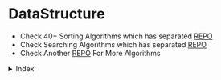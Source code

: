 # DataStructure

* Check 40+ Sorting Algorithms which has separated [REPO](https://github.com/HarshPanchal18/Sorting-Methods)
* Check Searching Algorithms which has separated [REPO](https://github.com/HarshPanchal18/Searching-Techniques)
* Check Another [REPO](https://github.com/HarshPanchal18/This-is-for-Fun) For More Algorithms

<details>
<summary>Index</summary>

<details>
<summary>Algorithms</summary>

[AddandSearchWord.cpp](/./Algorithms/AddandSearchWord.cpp)

[AddingArrayElements.cpp](/./Algorithms/AddingArrayElements.cpp)

[AlphabetSeq.cpp](/./Algorithms/AlphabetSeq.cpp)

[ArithmeticProgression.cpp](/./Algorithms/ArithmeticProgression.cpp)

[ArithmeticSlices.cpp](/./Algorithms/ArithmeticSlices.cpp)

[BallColoring.cpp](/./Algorithms/BallColoring.cpp)

[BitStuffing.c](/./Algorithms/BitStuffing.c)

[BitwiseAND-OfRange.cpp](/./Algorithms/BitwiseAND-OfRange.cpp)

[BombDefuse.cpp](/./Algorithms/BombDefuse.cpp)

[BotSavesPrincess.c](/./Algorithms/BotSavesPrincess.c)

[BulbSwitcher.kt](/./Algorithms/BulbSwitcher.kt)

[BusyMan.cpp](/./Algorithms/BusyMan.cpp)

[CalculateMoney.kt](/./Algorithms/CalculateMoney.kt)

[ChefAndString.cpp](/./Algorithms/ChefAndString.cpp)

[ClimbStairs.cpp](/./Algorithms/ClimbStairs.cpp)

[CoinChange2.kt](/./Algorithms/CoinChange2.kt)

[CombinedNumOfSum.c](/./Algorithms/CombinedNumOfSum.c)

[CompositeAndPrime.cpp](/./Algorithms/CompositeAndPrime.cpp)

[ConcatenatedConsecutiveBinaryNums.c](/./Algorithms/ConcatenatedConsecutiveBinaryNums.c)

[ConcatenatedConsecutiveBinaryNums.cpp](/./Algorithms/ConcatenatedConsecutiveBinaryNums.cpp)

[ContainsDuplicate.cpp](/./Algorithms/ContainsDuplicate.cpp)

[ContainsDuplicate2.cpp](/./Algorithms/ContainsDuplicate2.cpp)

[DatabaseFitting.java](/./Algorithms/DatabaseFitting.java)

[DiamondPattern.cpp](/./Algorithms/DiamondPattern.cpp)

[DoubleModularExponentiation.kt](/./Algorithms/DoubleModularExponentation.kt)

[EgyptianFractionGreedyAlgo.c](/./Algorithms/EgyptianFractionGreedyAlgo.c)

[EndOfFile.class](/./Algorithms/EndOfFile.class)

[EndOfFile.java](/./Algorithms/EndOfFile.java)

[EuclideanAlgorithm.c](/./Algorithms/EuclideanAlgorithm.c)

[ExceptionallyOdd.cpp](/./Algorithms/ExceptionallyOdd.cpp)

[ExponentSeries.class](/./Algorithms/ExponentSeries.class)

[ExponentSeries.java](/./Algorithms/ExponentSeries.java)

[FilterIntegers.kt](/./Algorithms/FilterIntegers.kt)

[FindKthSmallestBiggest.C](/./Algorithms/FindKthSmallestBiggest.C)

[FindMissing.C](/./Algorithms/FindMissing.C)

[FindThePivotInteger.kt](/./Algorithms/FindThePivotInteger.kt)

[FirstAndLastPos.c](/./Algorithms/FirstAndLastPos.c)

[FirstAndLastPos.cpp](/./Algorithms/FirstAndLastPos.cpp)

[FlatternNestedList.kt](/./Algorithms/FlatternNestedList.kt)

[GetKGrammar.c](/./Algorithms/GetKGrammar.c)

[HouseRobber.cpp](/./Algorithms/HouseRobber.cpp)

[HouseRobber2.cpp](/./Algorithms/HouseRobber2.cpp)

[IntegerBreak.cpp](/./Algorithms/IntegerBreak.cpp)

[JosephusProblem.c](/./Algorithms/JosephusProblem.c)

[JosephusProblem.cpp](/./Algorithms/JosephusProblem.cpp)

[JumpGame.cpp](/./Algorithms/JumpGame.cpp)

[JumpGame2.cpp](/./Algorithms/JumpGame2.cpp)

[JumpGame3.cpp](/./Algorithms/JumpGame3.cpp)

[KthLargestElement.kt](/./Algorithms/KthLargestElement.kt)

[LargestPerimeter.cpp](/./Algorithms/LargestPerimeter.cpp)

[LargestRectangleUnderHistogram.cpp](/./Algorithms/LargestRectangleUnderHistogram.cpp)

[MaximumWaterContainer.c](/./Algorithms/MaximumWaterContainer.c)

[MinimizeTheMaxDifference.kt](/./Algorithms/MinimizeTheMaxDifference.kt)

[MinimumInRotatedSortedArr.cpp](/./Algorithms/MinimumInRotatedSortedArr.cpp)

[MinimumOperationsToMakeTheIntegerZero.kt](/./Algorithms/MinimumOperationsToMakeTheIntegerZero.kt)

[MinimumOperationsToReduceXToZero.kt](/./Algorithms/MinimumOperationsToReduceXToZero.kt)

[MinSumOfAbsoluteDifferenceOfPairs.cpp](/./Algorithms/MinSumOfAbsoluteDifferenceOfPairs.cpp)

[MultiplyLargeNumbers.c](/./Algorithms/MultiplyLargeNumbers.c)

[NextGreaterElement.cpp](/./Algorithms/NextGreaterElement.cpp)

[NoOfPositiveSum.cpp](/./Algorithms/NoOfPositiveSum.cpp)

[NthTribonacciNumber.kt](/./Algorithms/NthTribonacciNumber.kt)

[NumberOfBits1.cpp](/./Algorithms/NumberOfBits1.cpp)

[NumberOfDiceRollWithTargetSum.kt](/./Algorithms/NumberOfDiceRollWithTargetSum.kt)

[NumberOfWays.cpp](/./Algorithms/NumberOfWays.cpp)

[Palindrome-Number.kt](/./Algorithms/Palindrome-Number.kt)

[PartitionList.kt](/./Algorithms/PartitionList.kt)

[Pascals-Triangle.kt](/./Algorithms/Pascals-Triangle.kt)

[PerfectSquares.kt](/./Algorithms/PerfectSquares.kt)

[PowerOf4.kt](/./Algorithms/PowerOf4.kt)

[ProducerConsumer.java](/./Algorithms/ProducerConsumer.java)

[PushDomioes.cpp](/./Algorithms/PushDomioes.cpp)

[RangeBitwiseAnd.kt](/./Algorithms/RangeBitwiseAnd.kt)

[ReachingHeights.cpp](/./Algorithms/ReachingHeights.cpp)

[ReverseBits.cpp](/./Algorithms/ReverseBits.cpp)

[RichestWealth.cpp](/./Algorithms/RichestWealth.cpp)

[RomanToInt.kt](/./Algorithms/RomanToInt.kt)

[ScaleProblemOnePlate.c](/./Algorithms/ScaleProblemOnePlate.c)

[SearchInRotatedSortedArr.cpp](/./Algorithms/SearchInRotatedSortedArr.cpp)

[SearchInRotatedSortedArr.kt](/./Algorithms/SearchInRotatedSortedArr.kt)

[SearchNthItemSum.cpp](/./Algorithms/SearchNthItemSum.cpp)

[SequentialDigits.kt](/./Algorithms/SequentialDigits.kt)

[SingleNumber.cpp](/./Algorithms/SingleNumber.cpp)

[SortIntsByTheNumberOf1Bits.cpp](/./Algorithms/SortIntsByTheNumberOf1Bits.cpp)

[StackTheTallestTower.c](/./Algorithms/StackTheTallestTower.c)

[StrassenAlgorithm.cpp](/./Algorithms/StrassenAlgorithm.cpp)

[StuxkKeyboard.py](/./Algorithms/StuxkKeyboard.py)

[Subsets.cpp](/./Algorithms/Subsets.cpp)

[SubsetsWithDup.cpp](/./Algorithms/SubsetsWithDup.cpp)

[SumZero.kt](/./Algorithms/SumZero.kt)

[SumZero.py](/./Algorithms/SumZero.py)

[TheBestTimeToParty.cpp](/./Algorithms/TheBestTimeToParty.cpp)

[TowerBreakers.kt](/./Algorithms/TowerBreakers.kt)

[ValidBrackets.cpp](/./Algorithms/ValidBrackets.cpp)

[ValidBrackets.kt](/./Algorithms/ValidBrackets.kt)

[ValidBrackets2.cpp](/./Algorithms/ValidBrackets2.cpp)

[ValidParanthesis.py](/./Algorithms/ValidParanthesis.py)

[ValidPerfectSquare.kt](/./Algorithms/ValidPerfectSquare.kt)

[WeakNumberInTheGame.cpp](/./Algorithms/WeakNumberInTheGame.cpp)

[YouWillAllConform.py](/./Algorithms/YouWillAllConform.py)

</details>

<details>
<summary>Array Operations</summary>
<details>

<summary>C</summary>

[2ndSmallestNo.c](/./Array%20Operations/C/2ndSmallestNo.c)

[ArrayRotation.c](/./Array%20Operations/C/ArrayRotation.c)

[BSTree.C](/./Array%20Operations/C/BSTree.C)

[ClosestNumber.c](/./Array%20Operations/C/ClosestNumber.c)

[GenerateAllPossibleComb.c](/./Array%20Operations/C/GenerateAllPossibleComb.c)

[ImmediateSmallerElement.c](/./Array%20Operations/C/ImmediateSmallerElement.c)

[IndexOfMaxElemInArr.c](/./Array%20Operations/C/IndexOfMaxElemInArr.c)

[Move0toTTheEnd.C](/./Array%20Operations/C/Move0toTTheEnd.C)

[NearestSmallestNumber.c](/./Array%20Operations/C/NearestSmallestNumber.c)

[PainterPartition.c](/./Array%20Operations/C/PainterPartition.c)

[RemoveDuplicateFromSortdeArr.c](/./Array%20Operations/C/RemoveDuplicateFromSortdeArr.c)

[ReplaceWithSumAtRight.c](/./Array%20Operations/C/ReplaceWithSumAtRight.c)

[SortedArrayToBST.c](/./Array%20Operations/C/SortedArrayToBST.c)

[StockSpan.c](/./Array%20Operations/C/StockSpan.c)

[VariadicFunction.c](/./Array%20Operations/C/VariadicFunction.c)

</details>

<details>
<summary>C++</summary>

[CheckIfArrayIsSortedAndRotated.cpp](/./Array%20Operations/C++/CheckIfArrayIsSortedAndRotated.cpp)

[EquivalentSubArray.cpp](/./Array%20Operations/C++/EquivalentSubArray.cpp)

[ExistOrNotInArray.cpp](/./Array%20Operations/C++/ExistOrNotInArray.cpp)

[HighestFrequency.cpp](/./Array%20Operations/C++/HighestFrequency.cpp)

[ImmediateSmallerElement.cpp](/./Array%20Operations/C++/ImmediateSmallerElement.cpp)

[IshanLovesChoco.cpp](/./Array%20Operations/C++/IshanLovesChoco.cpp)

[LeftRotationBruteForce.cpp](/./Array%20Operations/C++/LeftRotationBruteForce.cpp)

[MinimizeArray.cpp](/./Array%20Operations/C++/MinimizeArray.cpp)

[MinimumSwaps.cpp](/./Array%20Operations/C++/MinimumSwaps.cpp)

[MultiplyElementsByEach.cpp](/./Array%20Operations/C++/MultiplyElementsByEach.cpp)

[PartitionArrToKsubArr.cpp](/./Array%20Operations/C++/PartitionArrToKsubArr.cpp)

[ReplaceEven-Odd.cpp](/./Array%20Operations/C++/ReplaceEven-Odd.cpp)

[RotateArr.cpp](/./Array%20Operations/C++/RotateArr.cpp)

[SearchPosOfKInStr.cpp](/./Array%20Operations/C++/SearchPosOfKInStr.cpp)

[ShuffleArray.cpp](/./Array%20Operations/C++/ShuffleArray.cpp)

[ShuffleArray2.cpp](/./Array%20Operations/C++/ShuffleArray2.cpp)

[ShuffleNegativeNumber.cpp](/./Array%20Operations/C++/ShuffleNegativeNumber.cpp)

[SignOfProdSign.cpp](/./Array%20Operations/C++/SignOfProdSign.cpp)

[SubArrDistinctElement.cpp](/./Array%20Operations/C++/SubArrDistinctElement.cpp)

[SumOfOddLengthSubArray.cpp](/./Array%20Operations/C++/SumOfOddLengthSubArray.cpp)

</details>

<details>
<summary>Kotlin</summary>

[aVeryBigSum.kt](/./Array%20Operations/Kotlin/aVeryBigSum.kt)

[CombinationSum4.kt](/./Array%20Operations/Kotlin/CombinationSum4.kt)

[CompareTheTriplets.kt](/./Array%20Operations/Kotlin/CompareTheTriplets.kt)

[ContiguousArray.kt](/./Array%20Operations/Kotlin/ContiguousArray.kt)

[ConvertAnArrayInto2D.kt](/./Array%20Operations/Kotlin/ConvertAnArrayInto2D.kt)

[CountingBits.kt](/./Array%20Operations/Kotlin/CountingBits.kt)

[CountingSort1.kt](/./Array%20Operations/Kotlin/CountingSort1.kt)

[CountSubArrayWhereMaxAppearsAtleastKtimes.kt](/./Array%20Operations/Kotlin/CountSubArrayWhereMaxAppearsAtleastKtimes.kt)

[CountSubArrayWitkFixedBounds.kt](/./Array%20Operations/Kotlin/CountSubArrayWitkFixedBounds.kt)

[CountTheNoOfIncremovableSubarrays1.kt](/./Array%20Operations/Kotlin/CountTheNoOfIncremovableSubarrays1.kt)

[CreateArrayInGivenOrder.kt](/./Array%20Operations/Kotlin/CreateArrayInGivenOrder.kt)

[DivideArrayIntoEqualPairs.kt](/./Array%20Operations/Kotlin/DivideArrayIntoEqualPairs.kt)

[Equal.java](/./Array%20Operations/Kotlin/Equal.java)

[FindDuplicateInArray.kt](/./Array%20Operations/Kotlin/FindDuplicateInArray.kt)

[FindDuplicateNumber.kt](/./Array%20Operations/Kotlin/FindDuplicateNumber.kt)

[FindTheTownJudge.kt](/./Array%20Operations/Kotlin/FindTheTownJudge.kt)

[FindWordsThatCanBeFormedByString.kt](/./Array%20Operations/Kotlin/FindWordsThatCanBeFormedByString.kt)

[HouseRobber.kt](/./Array%20Operations/Kotlin/HouseRobber.kt)

[InsertInterval.kt](/./Array%20Operations/Kotlin/InsertInterval.kt)

[LargestPositiveIntThatExistsWithItsNegative.kt](/./Array%20Operations/Kotlin/LargestPositiveIntThatExistsWithItsNegative.kt)

[LengthOfLongestSubArrayWithAtmostKFreq.kt](/./Array%20Operations/Kotlin/LengthOfLongestSubArrayWithAtmostKFreq.kt)

[LonelyInteger.kt](/./Array%20Operations/Kotlin/LonelyInteger.kt)

[MajorityElement.kt](/./Array%20Operations/Kotlin/MajorityElement.kt)

[MaxMin.class](/./Array%20Operations/Kotlin/MaxMin.class)

[MaxMin.java](/./Array%20Operations/Kotlin/MaxMin.java)

[MaxProductOfTwoElements.kt](/./Array%20Operations/Kotlin/MaxProductOfTwoElements.kt)

[MiniMaxSum.kt](/./Array%20Operations/Kotlin/MiniMaxSum.kt)

[MinimumCommonValue.kt](/./Array%20Operations/Kotlin/MinimumCommonValue.kt)

[MinimumCost.kt](/./Array%20Operations/Kotlin/MinimumCost.kt)

[MinimumTimeToMakeBalloonColorful.kt](/./Array%20Operations/Kotlin/MinimumTimeToMakeBalloonColorful.kt)

[MinMaxPairSumInArray.kt](/./Array%20Operations/Kotlin/MinMaxPairSumInArray.kt)

[MinOperationsToMakeArrayXorEqualTok.kt](/./Array%20Operations/Kotlin/MinOperationsToMakeArrayXorEqualTok.kt)

[MissingNumber.kt](/./Array%20Operations/Kotlin/MissingNumber.kt)

[NextGreater.kt](/./Array%20Operations/Kotlin/NextGreater.kt)

[NumberOfLaserbeamInBank.kt](/./Array%20Operations/Kotlin/NumberOfLaserbeamInBank.kt)

[NumberOfStudentsUnableToEatLunch.kt](/./Array%20Operations/Kotlin/NumberOfStudentsUnableToEatLunch.kt)

[PlusMinus.kt](/./Array%20Operations/Kotlin/PlusMinus.kt)

[RearrangeElement.kt](/./Array%20Operations/Kotlin/RearrangeElement.kt)

[RedistributeCharsToMakeAllStringEqual.kt](/./Array%20Operations/Kotlin/RedistributeCharsToMakeAllStringEqual.kt)

[RemoveDuplicateFromSortedArray.kt](/./Array%20Operations/Kotlin/RemoveDuplicateFromSortedArray.kt)

[RevealsCardInIncreasingOrder.kt](/./Array%20Operations/Kotlin/RevealsCardInIncreasingOrder.kt)

[Search2dMatrix.kt](/./Array%20Operations/Kotlin/Search2dMatrix.kt)

[SeparateTheDigitsInArray.kt](/./Array%20Operations/Kotlin/SeparateTheDigitsInArray.kt)

[SetMismatch.kt](/./Array%20Operations/Kotlin/SetMismatch.kt)

[ShuffleTheArray.kt](/./Array%20Operations/Kotlin/ShuffleTheArray.kt)

[Staircase.kt](/./Array%20Operations/Kotlin/Staircase.kt)

[SubArrayProductLessThanK.kt](/./Array%20Operations/Kotlin/SubArrayProductLessThanK.kt)

[SubArrayWithKdiffIntegers.kt](/./Array%20Operations/Kotlin/SubArrayWithKdiffIntegers.kt)

[SumOnArray.kt](/./Array%20Operations/Kotlin/SumOnArray.kt)

[SuperDigit.kt](/./Array%20Operations/Kotlin/SuperDigit.kt)

[TimeNeededToBuyTickets.kt](/./Array%20Operations/Kotlin/TimeNeededToBuyTickets.kt)

[TrappingRainWater.kt](/./Array%20Operations/Kotlin/TrappingRainWater.kt)

[TwoSum.kt](/./Array%20Operations/Kotlin/TwoSum.kt)

[UniquePaths2.kt](/./Array%20Operations/Kotlin/UniquePaths2.kt)

[ValidPartition.kt](/./Array%20Operations/Kotlin/ValidPartition.kt)

[WaveArray.java](/./Array%20Operations/Kotlin/WaveArray.java)

</details>

<details>
<summary>Python</summary>

[MajorityElement.py](/./Array%20Operations/Python/MajorityElement.py)

</details>

</details>

<details>
<summary>Graph</summary>

[CoinChange.cpp](/./Graph/CoinChange.cpp)

[CompanyInvestment.c](/./Graph/CompanyInvestment.c)

[DFS_Triangle.cpp](/./Graph/DFS_Triangle.cpp)

[FindIfPathExistsInGraph.kt](/./Graph/FindIfPathExistsInGraph.kt)

[FloodFill.cpp](/./Graph/FloodFill.cpp)

[HamiltonionCycle.c](/./Graph/HamiltonionCycle.c)

[IslandPerimeter.kt](/./Graph/IslandPerimeter.kt)

[MaxAreaOfIsland.cpp](/./Graph/MaxAreaOfIsland.cpp)

[MinimumHeightTree.kt](/./Graph/MinimumHeightTree.kt)

[NumberOfIslands.cpp](/./Graph/NumberOfIslands.cpp)

[NumberOfIslands.kt](/./Graph/NumberOfIslands.kt)

[OpenTheLock.kt](/./Graph/OpenTheLock.kt)

[ShortestPath.c](/./Graph/ShortestPath.c)

[SumOfDistancesInTree.kt](/./Graph/SumOfDistancesInTree.kt)

[SurroundedRegions.cpp](/./Graph/SurroundedRegions.cpp)

[WordSearch.cpp](/./Graph/WordSearch.cpp)

[WordSearch.kt](/./Graph/WordSearch.kt)

</details>

<details>
<summary>HashMap</summary>

[CheckIfNoHasEqualDigitCountAndDigitValue.kt](/./HashMap/CheckIfNoHasEqualDigitCountAndDigitValue.kt)

[CountElementsWithMaxFreq.kt](/./HashMap/CountElementsWithMaxFreq.kt)

[DesignAuthenticationManager.kt](/./HashMap/DesignAuthenticationManager.kt)

[DesignHashMap.kt](/./HashMap/DesignHashMap.kt)

[FindPlayersWithZeroOrOneLosses.kt](/./HashMap/FindPlayersWithZeroOrOneLosses.kt)

[FirstMissingPositive.kt](/./HashMap/FirstMissingPositive.kt)

[IntegerToRoman.kt](/./HashMap/IntegerToRoman.kt)

</details>

<details>
<summary>Linked List</summary>

<details>
<summary>C-C++</summary>

[CircularLinkedList.c](/./Linked%20List/C-C++/CircularLinkedList.c)

[ConvertBinaryInListToInt.cpp](/./Linked%20List/C-C++/ConvertBinaryInListToInt.cpp)

[DeleteMiddleFromTheList.cpp](/./Linked%20List/C-C++/DeleteMiddleFromTheList.cpp)

[DoublyLinkedList.c](/./Linked%20List/C-C++/DoublyLinkedList.c)

[LinkedListCycle.cpp](/./Linked%20List/C-C++/LinkedListCycle.cpp)

[MErgeSortLinkedList.cpp](/./Linked%20List/C-C++/MErgeSortLinkedList.cpp)

[MergeSortLinkedList2.cpp](/./Linked%20List/C-C++/MergeSortLinkedList2.cpp)

[MiddleOfTheLinkedList.cpp](/./Linked%20List/C-C++/MiddleOfTheLinkedList.cpp)

[RemoveDuplicateFromSortedList.cpp](/./Linked%20List/C-C++/RemoveDuplicateFromSortedList.cpp)

[RemoveNthFromRight.cpp](/./Linked%20List/C-C++/RemoveNthFromRight.cpp)

[ReverseList.cpp](/./Linked%20List/C-C++/ReverseList.cpp)

[SinglyLinkedList.c](/./Linked%20List/C-C++/SinglyLinkedList.c)

[StackUsingLinkedList.c](/./Linked%20List/C-C++/StackUsingLinkedList.c)
</details>

<details>
<summary>Kotlin-Java</summary>

[LinkedList.java](/./Linked%20List/LinkedList.java)

[LinkedList2.java](/./Linked%20List/LinkedList2.java)

[MergeTwoSortedList.kt](/./Linked%20List/MergeTwoSortedList.kt)

[PalindromeLinkedList.kt](/./Linked%20List/PalindromeLinkedList.kt)

[ReorderList.kt](/./Linked%20List/Kotlin-Java/ReorderList.kt)

</details>
</details>

<details>
<summary>Matrix</summary>

[ClockwiseSpiral.C](/./Matrix/ClockwiseSpiral.C)

[DiagonalDifference.c](/./Matrix/DiagonalDifference.c)

[DiagonalSum.kt](/./Matrix/DiagonalSum.kt)

[FindAllGroupsOfFarmland.kt](/./Matrix/FindAllGroupsOfFarmland.kt)

[FindRectInMatrix.CPP](/./Matrix/FindRectInMatrix.CPP)

[FindStringInMatrix.c](/./Matrix/FindStringInMatrix.c)

[ImageSmoother.kt](/./Matrix/ImageSmoother.kt)

[MagicSquare.c](/./Matrix/MagicSquare.c)

[MatrixRotation.cpp](/./Matrix/MatrixRotation.cpp)

[MatrixSum.C](/./Matrix/MatrixSum.C)

[MaximalRectangle.kt](/./Matrix/MaximalRectangle.kt)

[MinimumFallingPAthSum2.kt](/./Matrix/MinimumFallingPathSum2.kt)

[MultiplyMatrix.class](/./Matrix/MultiplyMatrix.class)

[MultiplyMatrix.java](/./Matrix/MultiplyMatrix.java)

[NulifyMatrix.cpp](/./Matrix/NulifyMatrix.cpp)

[OnesMinusZeros.kt](/./Matrix/OnesMinusZeros.kt)

[OutOfBoundryPaths.kt](/./Matrix/OutOfBoundryPaths.kt)

[RectangleArea2.kt](/./Matrix/RectangleArea2.kt)

[SameMatrix.c](/./Matrix/SameMatrix.c)

[Search2DMatrix.cpp](/./Matrix/Search2DMatrix.cpp)

[ShortestPathInBinaryMatrix.cpp](/./Matrix/ShortestPathInBinaryMatrix.cpp)

[SumOfAllMatrices.cpp](/./Matrix/SumOfAllMatrices.cpp)

[SumOfSubMatrices.cpp](/./Matrix/SumOfSubMatrices.cpp)

[TransposeMatrix.kt](/./Matrix/TransposeMatrix.kt)

</details>

<details>
<summary>Memory Management And Pointers</summary>

[ArithmaticPointer.CPP](/./Memory%20Management%20And%20Pointers/ArithmaticPointer.CPP)

[MemSetFunc.c](/./Memory%20Management%20And%20Pointers/MemSetFunc.c)

[MemSetFunc2.c](/./Memory%20Management%20And%20Pointers/MemSetFunc2.c)

[PtrManipulation.CPP](/./Memory%20Management%20And%20Pointers/PtrManipulation.CPP)

[ReAlloc() Function.C](/./Memory%20Management%20And%20Pointers/ReAlloc()%20Function.C)

[StringToPointer.CPP](/./Memory%20Management%20And%20Pointers/StringToPointer.CPP)

</details>

<details>
<summary>OneLine</summary>

[OneLineAnagram.cpp](/./OneLine/OneLineAnagram.cpp)

[OneLineCeaser.c](/./OneLine/OneLineCeaser.c)

[OneLineLongest.sh](/./OneLine/OneLineLongest.sh)

[OneLineRemoveDuplicates.c](/./OneLine/OneLineRemoveDuplicates.c)

[OneLineRemoveDuplicates.cpp](/./OneLine/OneLineRemoveDuplicates.cpp)

[OneLineRemoveDuplicates2.cpp](/./OneLine/OneLineRemoveDuplicates2.cpp)

[oneLineRemoveDuplicates3.cpp](/./OneLine/oneLineRemoveDuplicates3.cpp)

[OneLineSelectionSort.cpp](/./OneLine/OneLineSelectionSort.cpp)

[OneLineSwap.c](/./OneLine/OneLineSwap.c)

[OneLineSwap2.c](/./OneLine/OneLineSwap2.c)

</details>

<details>
<summary>OOPs</summary>

[AbstractClass.java](/./OOPs/AbstractClass.java)

[Inheritance.cpp](/./OOPs/Inheritance.cpp)

[InnerClass.java](/./OOPs/InnerClass.java)

[SuperMethod.java](/./OOPs/SuperMethod.java)

</details>

<details>
<summary>OS</summary>

[Bankers.c](/./OS/Bankers.c)

[FileOperation.c](/./OS/FileOperation.c)

[FilePermissons.c](/./OS/FilePermissons.c)

[First-Come-First-Serve.c](/./OS/First-Come-First-Serve.c)

[OneLevelDir.c](/./OS/OneLevelDir.c)

[Paging.c](/./OS/Paging.c)

[PremptivePriorityScheduling.c](/./OS/PremptivePriorityScheduling.c)

[PriorityScheduling.c](/./OS/PriorityScheduling.c)

[ProducerConsumerProblem.c](/./OS/ProducerConsumerProblem.c)

[RoundRobin.c](/./OS/RoundRobin.c)

[Segmentation.c](/./OS/Segmentation.c)

[Shortest-Job-First.c](/./OS/Shortest-Job-First.c)

[ShortestJobFirst.c](/./OS/ShortestJobFirst.c)

[TwoLevelDir.c](/./OS/TwoLevelDir.c)

</details>

<details>
<summary>Queue</summary>

[CircularQueue.c](/./Queue/CircularQueue.c)

[DesignCircularQueue.cpp](/./Queue/DesignCircularQueue.cpp)

[DynamicQueue.cpp](/./Queue/DynamicQueue.cpp)

[QueueUsingStack.cpp](/./Queue/QueueUsingStack.cpp)

[QueueUsingStack.kt](/./Queue/QueueUsingStack.kt)

</details>

<details>
<summary>Recursion-and-BackTracking</summary>

[README.md](/./Recursion-and-BackTracking/README.md)

</details>

<details>
<summary>Searching</summary>

[README.md](/./Searching/README.md)

</details>

<details>
<summary>InterviewQuestions</summary>

[Android.md](/./ShortNotes/InterviewQuestions/Android.md)

[Communication.md](/./ShortNotes/InterviewQuestions/Communication.md)

[RoomDatabase.md](/./ShortNotes/InterviewQuestions/RoomDatabase.md)

</details>

<details>
<summary>Snippets</summary>

[KotlinSnips.ipynb](/./ShortNotes/Snippets/KotlinSnips.ipynb)

</details>

<details>
<summary>Theories</summary>

[JetpackCompose.md](/./ShortNotes/Theories/JetpackCompose.md)

</details>

<details>
<summary>Sorting</summary>

[README.md](/./Sorting/README.md)

</details>

<details>
<summary>SQL</summary>

[ActorsAndDirsWhoCooperatedAtLeastThreeTimes.md](/./SQL/ActorsAndDirsWhoCooperatedAtLeastThreeTimes.md)

[ArticleViews.md](/./SQL/ArticleViews.md)

[BankAccountSummary2.md](/./SQL/BankAccountSummary2.md)

[BigCountries.md](/./SQL/BigCountries.md)

[CalculateSpecialBonus.md](/./SQL/CalculateSpecialBonus.md)

[CapitalGainLoss.md](/./SQL/CapitalGainLoss.md)

[CombineTwoTables.md](/./SQL/CombineTwoTables.md)

[CustomerPlacingTheLargestNoOfOrders.md](/./SQL/CustomerPlacingTheLargestNoOfOrders.md)

[CustomersWhoNeverOrder.md](/./SQL/CustomersWhoNeverOrder.md)

[CustomerWhoDidNotMakeTzxn.md](/./SQL/CustomerWhoDidNotMakeTzxn.md)

[DailyLeadsAndPartners.md](/./SQL/DailyLeadsAndPartners.md)

[DeleteDuplicateEmails.md](/./SQL/DeleteDuplicateEmails.md)

[DuplicateEmails.md](/./SQL/DuplicateEmails.md)

[EmpsWithMissingInformation.md](/./SQL/EmpsWithMissingInformation.md)

[FindCustomerRefree.md](/./SQL/FindCustomerRefree.md)

[FindFollowersCount.md](/./SQL/FindFollowersCount.md)

[FindTotalTimeSpentByEachEmp.md](/./SQL/FindTotalTimeSpentByEachEmp.md)

[FixNamesInTable.md](/./SQL/FixNamesInTable.md)

[GamePlayAnalysis1.md](/./SQL/GamePlayAnalysis1.md)

[GroupSoldTheProductByTheDate.md](/./SQL/GroupSoldTheProductByTheDate.md)

[MarketAnalysis1.md](/./SQL/MarketAnalysis1.md)

[PatientsWithCondition.md](/./SQL/PatientsWithCondition.md)

[RearrangeProductTable.md](/./SQL/RearrangeProductTable.md)

[RecycleableAndLowFatProducts.md](/./SQL/RecycleableAndLowFatProducts.md)

[RisingTemperature.md](/./SQL/RisingTemperature.md)

[SalesAnalysis3.md](/./SQL/SalesAnalysis3.md)

[SalesPerson.md](/./SQL/SalesPerson.md)

[SecondHighestSalary.md](/./SQL/SecondHighestSalary.md)

[SwapSalary.md](/./SQL/SwapSalary.md)

[TheLatestLoginIn2020.md](/./SQL/TheLatestLoginIn2020.md)

[TopTravellers.md](/./SQL/TopTravellers.md)

[TreeNode.md](/./SQL/TreeNode.md)

[UserActivityForThePast30Days.md](/./SQL/UserActivityForThePast30Days.md)

</details>

<details>
<summary>Stack</summary>

[DailyTemperature.kt](/./Stack/DailyTemperature.kt)

[DeleteMiddleInStack.cpp](/./Stack/DeleteMiddleInStack.cpp)

[InfixToPostfix.java](/./Stack/InfixToPostfix.java)

[MaxNestingDepthOfParentheses.kt](/./Stack/MaxNestingDepthOfParentheses.kt)

[ReversePolishNotation.kt](/./Stack/ReversePolishNotation.kt)

[SortStack.cpp](/./Stack/SortStack.cpp)

[StackOperation.c](/./Stack/StackOperation.c)

[StackOperation1.c](/./Stack/StackOperation1.c)

[StackUsingQueue.kt](/./Stack/StackUsingQueue.kt)

[StockSpan2.c](/./Stack/StockSpan2.c)

</details>

<details>
<summary>String Operation</summary>

<details>
<summary>C</summary>

[AlternatingCharacters.c](/./String%20Operations/C/AlternatingCharacters.c)

[rawExtension.c](/./String%20Operations/C/rawExtension.c)

[rawName.c](/./String%20Operations/C/rawName.c)

[RemoveAdjacentStr.c](/./String%20Operations/C/RemoveAdjacentStr.c)

[repeatLine.c](/./String%20Operations/C/repeatLine.c)

[repeatNull.c](/./String%20Operations/C/repeatNull.c)

[repeatStr.c](/./String%20Operations/C/repeatStr.c)

[SizeOfArr.c](/./String%20Operations/C/SizeOfArr.c)

[StringCompression.C](/./String%20Operations/C/StringCompression.C)

[StringOperation.c](/./String%20Operations/C/StringOperation.c)

[Vaidate_IP.c](/./String%20Operations/C/Vaidate_IP.c)

</details>

<details>
<summary>C++</summary>

[AhoCorasickAlgo.cpp](/./String%20Operations/C++/AhoCorasickAlgo.cpp)

[CheckStringRotation.cpp](/./String%20Operations/C++/CheckStringRotation.cpp)

[DecryptStringToInteger.cpp](/./String%20Operations/C++/DecryptStringToInteger.cpp)

[GetSubStrIndex.cpp](/./String%20Operations/C++/GetSubStrIndex.cpp)

[IndiaMap.cpp](/./String%20Operations/C++/IndiaMap.cpp)

[LargestNumberWithSum.cpp](/./String%20Operations/C++/LargestNumberWithSum.cpp)

[LengthOfLastWord.cpp](/./String%20Operations/C++/LengthOfLastWord.cpp)

[LongestPalindromeSubstr.cpp](/./String%20Operations/C++/LongestPalindromeSubstr.cpp)

[LongestSubStr.cpp](/./String%20Operations/C++/LongestSubStr.cpp)

[MergeStringAlternately.cpp](/./String%20Operations/C++/MergeStringAlternately.cpp)

[Pangram.cpp](/./String%20Operations/C++/Pangram.cpp)

[PermutationWithCaseChanging.cpp](/./String%20Operations/C++/PermutationWithCaseChanging.cpp)

[PermutationWithSpace.cpp](/./String%20Operations/C++/PermutationWithSpace.cpp)

[RemoveAdjacent.cpp](/./String%20Operations/C++/RemoveAdjacent.cpp)

[RemoveDuplicate.cpp](/./String%20Operations/C++/RemoveDuplicate.cpp)

[ReverseWordOrders.cpp](/./String%20Operations/C++/ReverseWordOrders.cpp)

[SpecialKeyboard.cpp](/./String%20Operations/C++/SpecialKeyboard.cpp)

[StringAddition.cpp](/./String%20Operations/C++/StringAddition.cpp)

[StringCompression.cpp](/./String%20Operations/C++/StringCompression.cpp)

[StringFactorial.cpp](/./String%20Operations/C++/StringFactorial.cpp)

[StringLapindrome.CPP](/./String%20Operations/C++/StringLapindrome.CPP)

[StringPermutation.cpp](/./String%20Operations/C++/StringPermutation.cpp)

[StringPermutation2.cpp](/./String%20Operations/C++/StringPermutation2.cpp)

[StringReverse.cpp](/./String%20Operations/C++/StringReverse.cpp)

[StringShift.cpp](/./String%20Operations/C++/StringShift.cpp)

[StringSubstraction.cpp](/./String%20Operations/C++/StringSubstraction.cpp)

[StringWindow.cpp](/./String%20Operations/C++/StringWindow.cpp)

[StuckKeyboard.cpp](/./String%20Operations/C++/StuckKeyboard.cpp)

[TransformString.cpp](/./String%20Operations/C++/TransformString.cpp)

[TwoCharacters.cpp](/./String%20Operations/C++/TwoCharacters.cpp)

[URLify.cpp](/./String%20Operations/C++/URLify.cpp)

[Vaidate_IP.cpp](/./String%20Operations/C++/Vaidate_IP.cpp)

[WordBreak.cpp](/./String%20Operations/C++/WordBreak.cpp)

[WordBreak2.cpp](/./String%20Operations/C++/WordBreak2.cpp)

[Z_SearchAlgorithm.cpp](/./String%20Operations/C++/Z_SearchAlgorithm.cpp)

</details>

<details>
<summary>Kotlin</summary>

[CompareVersionNumber.java](/./String%20Operations/Kotlin/CompareVersionNumber.java)

[CompareVersionNumber.kt](/./String%20Operations/Kotlin/CompareVersionNumber.kt)

[CountTheVowelStringsInRange.kt](/./String%20Operations/Kotlin/CountTheVowelStringsInRange.kt)

[CustomSortString.kt](/./String%20Operations/Kotlin/CustomSortString.kt)

[DecodedAtIndex.kt](/./String%20Operations/Kotlin/DecodedAtIndex.kt)

[DecodeWays.kt](/./String%20Operations/Kotlin/DecodeWays.kt)

[DestinationCity.kt](/./String%20Operations/Kotlin/DestinationCity.kt)

[Disemvowel.kt](/./String%20Operations/Kotlin/Disemvowel.kt)

[FindTheDifference.kt](/./String%20Operations/Kotlin/FindTheDifference.kt)

[FirstOccurrenceIndex.kt](/./String%20Operations/Kotlin/FirstOccurrenceIndex.kt)

[GroupAnagrams.kt](/./String%20Operations/Kotlin/GroupAnagrams.kt)

[IsomorphicStrings.kt](/./String%20Operations/Kotlin/IsomorphicStrings.kt)

[IsSubSequence.kt](/./String%20Operations/Kotlin/IsSubSequence.kt)

[LatestTimeByHiddenDigits.kt](/./String%20Operations/Kotlin/LatestTimeByHiddenDigits.kt)

[LengthOfLastWord.kt](/./String%20Operations/Kotlin/LengthOfLastWord.kt)

[LongestIdealSubsequence.kt](/./String%20Operations/Kotlin/LongestIdealSubsequence.kt)

[LongestPalindromeLength.class](/./String%20Operations/Kotlin/LongestPalindromeLength.class)

[LongestPalindromeLength.java](/./String%20Operations/Kotlin/LongestPalindromeLength.java)

[LongestPalindromeLength.kt](/./String%20Operations/Kotlin/LongestPalindromeLength.kt)

[LongestSubstringWoRepeatingCharacters.kt](/./String%20Operations/Kotlin/LongestSubstringWoRepeatingCharacters.kt)

[LongPressedName.kt](/./String%20Operations/Kotlin/LongPressedName.kt)

[MakeTheStringGreat.kt](/./String%20Operations/Kotlin/MakeTheStringGreat.kt)

[MinChangesToMakeAlternatingBinaryString.kt](/./String%20Operations/Kotlin/MinChangesToMakeAlternatingBinaryString.kt)

[MinimumRemoveToMakeValidParntheses.kt](/./String%20Operations/Kotlin/MinimumRemoveToMakeValidParntheses.kt)

[NumberOfWonderfulSubstrings.kt](/./String%20Operations/Kotlin/NumberOfWonderfulSubstrings.kt)

[PathCrossing.java](/./String%20Operations/Kotlin/PathCrossing.java)

[PathCrossing.kt](/./String%20Operations/Kotlin/PathCrossing.kt)

[PrinterErrors.kt](/./String%20Operations/Kotlin/PrinterErrors.kt)

[RemoveKdigits.kt](/./String%20Operations/Kotlin/RemoveKdigits.kt)

[RepeatedDNAsequences.kt](/./String%20Operations/Kotlin/RepeatedDNAsequences.kt)

[RestoreIpAddresses.kt](/./String%20Operations/Kotlin/RestoreIpAddresses.kt)

[ReversePrefixOfWord.kt](/./String%20Operations/Kotlin/ReversePrefixOfWord.kt)

[ReverseWordsInString.kt](/./String%20Operations/Kotlin/ReverseWordsInString.kt)

[ReverseWordsInString3.kt](/./String%20Operations/Kotlin/ReverseWordsInString3.kt)

[SmallestStringStartingFromLeaf.kt](/./String%20Operations/Kotlin/SmallestStringStartingFromLeaf.kt)

[TimeConversion.kt](/./String%20Operations/Kotlin/TimeConversion.kt)

[ValidParenthesesString.kt](/./String%20Operations/Kotlin/ValidParenthesesString.kt)

</details>

<details>
<summary>Python</summary>

[Titlecase.py](/./String%20Operations/Python/Titlecase.py)

</details>

</details>

<details>
<summary>Tree</summary>

[AddOneRowToTree.c](/./Tree/AddOneRowToTree.c)

[AddOneRowToTree.cpp](/./Tree/AddOneRowToTree.cpp)

[AddOneRowToTree.kt](/./Tree/AddOneRowToTree.kt)

[BinarySearchTree.c](/./Tree/BinarySearchTree.c)

[BinaryTree.c](/./Tree/BinaryTree.c)

[BinaryTree.cpp](/./Tree/BinaryTree.cpp)

[FindingProfession.cpp](/./Tree/FindingProfession.cpp)

[LeafSimilarTree.kt](/./Tree/LeafSimilarTree.kt)

[MaximumPathSum.cpp](/./Tree/MaximumPathSum.cpp)

[N-AryTreePreOrder.cpp](/./Tree/N-AryTreePreOrder.cpp)

[NextRightNode.cpp](/./Tree/NextRightNode.cpp)

[PathSum2.cpp](/./Tree/PathSum2.cpp)

[PopulatingNextRightNode.c](/./Tree/PopulatingNextRightNode.c)

[PopulatingNextRightNode.cpp](/./Tree/PopulatingNextRightNode.cpp)

[PreOrder.cpp](/./Tree/PreOrder.cpp)

[RangeSumBST.kt](/./Tree/RangeSumBST.kt)

[StringSearchUsingTheTree.cpp](/./Tree/StringSearchUsingTheTree.cpp)

[SubTreeOfAnotherTree.cpp](/./Tree/SubTreeOfAnotherTree.cpp)

[SumOfLeftLeaves.kt](/./Tree/SumOfLeftLeaves.kt)

[SumOfRootToLeafNode.kt](/./Tree/SumOfRootToLeafNode.kt)

[SumOfSmallestElement.cpp](/./Tree/SumOfSmallestElement.cpp)

[UnivalTree.cpp](/./Tree/UnivalTree.cpp)

</details>

<details>
<summary>Uncategorized</summary>

[ExceptionHandle.cpp](/./Uncategorized/ExceptionHandle.cpp)

[ExceptionHandling.java](/./Uncategorized/ExceptionHandling.java)

[ExtendedThread.java](/./Uncategorized/ExtendedThread.java)

[MSU-assignment.txt](/./Uncategorized/MSU-assignment.txt)

[SwingUI.java](/./Uncategorized/SwingUI.java)

[Threading.java](/./Uncategorized/Threading.java)

</details>

<details>
<summary>Vector</summary>

[Algorithm.cpp](/./Vector/Algorithm.cpp)

[BinaryWatch.cpp](/./Vector/BinaryWatch.cpp)

[Vector.cpp](/./Vector/Vector.cpp)

[VectorDequeue.cpp](/./Vector/VectorDequeue.cpp)

[VectorList.cpp](/./Vector/VectorList.cpp)

[VectorMap.cpp](/./Vector/VectorMap.cpp)

[VectorMap2.cpp](/./Vector/VectorMap2.cpp)

[VectorPriorityQueue.cpp](/./Vector/VectorPriorityQueue.cpp)

[VectorSet.cpp](/./Vector/VectorSet.cpp)

[VectorStack.cpp](/./Vector/VectorStack.cpp)

[VectorUnorderedMap.cpp](/./Vector/VectorUnorderedMap.cpp)

</details>
</details>
